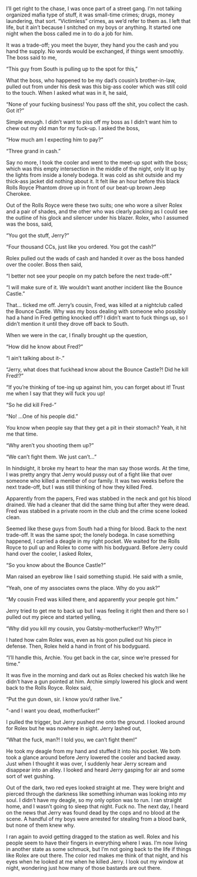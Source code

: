 I’ll get right to the chase, I was once part of a street gang. I’m not talking organized mafia type of stuff, it was small-time crimes; drugs, money laundering, that sort. “Victimless” crimes, as we’d refer to them as. I left that life, but it ain’t because I snitched on my boys or anything. It started one night when the boss called me in to do a job for him. 

It was a trade-off; you meet the buyer, they hand you the cash and you hand the supply. No words would be exchanged, if things went smoothly. The boss said to me, 

“This guy from South is pulling up to the spot for this,”

What the boss, who happened to be my dad’s cousin’s brother-in-law, pulled out from under his desk was this big-ass cooler which was still cold to the touch. When I asked what was in it, he said,

“None of your fucking business! You pass off the shit, you collect the cash. Got it?”

Simple enough. I didn’t want to piss off my boss as I didn’t want him to chew out my old man for my fuck-up. I asked the boss, 

“How much am I expecting him to pay?”

“Three grand in cash.”

Say no more, I took the cooler and went to the meet-up spot with the boss; which was this empty intersection in the middle of the night, only lit up by the lights from inside a lonely bodega. It was cold as shit outside and my thick-ass jacket did nothing about it. It felt like an hour before this black Rolls Royce Phantom drove up in front of our beat-up brown Jeep Cherokee.

Out of the Rolls Royce were these two suits; one who wore a silver Rolex and a pair of shades, and the other who was clearly packing as I could see the outline of his glock and silencer under his blazer. Rolex, who I assumed was the boss, said, 

“You got the stuff, Jerry?”

“Four thousand CCs, just like you ordered. You got the cash?” 

Rolex pulled out the wads of cash and handed it over as the boss handed over the cooler. Boss then said, 

“I better not see your people on my patch before the next trade-off.”

“I will make sure of it. We wouldn’t want another incident like the Bounce Castle.”

That… ticked me off. Jerry’s cousin, Fred, was killed at a nightclub called the Bounce Castle. Why was my boss dealing with someone who possibly had a hand in Fred getting knocked off? I didn’t want to fuck things up, so I didn’t mention it until they drove off back to South. 

When we were in the car, I finally brought up the question, 

“How did he know about Fred?”

“I ain’t talking about it-.”

“Jerry, what does that fuckhead know about the Bounce Castle?! Did he kill Fred!?”

“If you’re thinking of toe-ing up against him, you can forget about it! Trust me when I say that they will fuck you up!

“So he did kill Fred-”

“No! …One of his people did.”

You know when people say that they get a pit in their stomach? Yeah, it hit me that time. 

“Why aren’t you shooting them up?”

“We can’t fight them. We just can’t...”

In hindsight, it broke my heart to hear the man say those words. At the time, I was pretty angry that Jerry would pussy out of a fight like that over someone who killed a member of our family. It was two weeks before the next trade-off, but I was still thinking of how they killed Fred. 

Apparently from the papers, Fred was stabbed in the neck and got his blood drained. We had a cleaner that did the same thing but after they were dead. Fred was stabbed in a private room in the club and the crime scene looked clean. 

Seemed like these guys from South had a thing for blood. Back to the next trade-off. It was the same spot; the lonely bodega. In case something happened, I carried a deagle in my right pocket. We waited for the Rolls Royce to pull up and Rolex to come with his bodyguard. Before Jerry could hand over the cooler, I asked Rolex, 

“So you know about the Bounce Castle?”

Man raised an eyebrow like I said something stupid. He said with a smile, 

“Yeah, one of my associates owns the place. Why do you ask?”

“My cousin Fred was killed there, and apparently your people got him.”

Jerry tried to get me to back up but I was feeling it right then and there so I pulled out my piece and started yelling, 

“Why did you kill my cousin, you Gatsby-motherfucker!? Why?!”

I hated how calm Rolex was, even as his goon pulled out his piece in defense. Then, Rolex held a hand in front of his bodyguard. 

“I’ll handle this, Archie. You get back in the car, since we’re pressed for time.”

It was five in the morning and dark out as Rolex checked his watch like he didn’t have a gun pointed at him. Archie simply lowered his glock and went back to the Rolls Royce. Rolex said, 

“Put the gun down, sir. I know you’d rather live.”

“-and I want you dead, motherfucker!”

I pulled the trigger, but Jerry pushed me onto the ground. I looked around for Rolex but he was nowhere in sight. Jerry lashed out, 

“What the fuck, man?! I told you, we can’t fight them!”

He took my deagle from my hand and stuffed it into his pocket. We both took a glance around before Jerry lowered the cooler and backed away. Just when I thought it was over, I suddenly hear Jerry scream and disappear into an alley. I looked and heard Jerry gasping for air and some sort of wet gushing. 

Out of the dark, two red eyes looked straight at me. They were bright and pierced through the darkness like something inhuman was looking into my soul.  I didn’t have my deagle, so my only option was to run. I ran straight home, and I wasn’t going to sleep that night. Fuck no. The next day, I heard on the news that Jerry was found dead by the cops and no blood at the scene. A handful of my boys were arrested for stealing from a blood bank, but none of them knew why.

I ran again to avoid getting dragged to the station as well. Rolex and his people seem to have their fingers in everything where I was. I’m now living in another state as some schmuck, but I’m not going back to the life if things like Rolex are out there. The color red makes me think of that night, and his eyes when he looked at me when he killed Jerry. I look out my window at night, wondering just how many of those bastards are out there.
